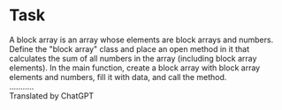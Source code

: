 # Task
A block array is an array whose elements are block arrays and numbers. Define the "block array" class and place an open method in it that calculates the sum of all numbers in the array (including block array elements). In the main function, create a block array with block array elements and numbers, fill it with data, and call the method.  
...........  
Translated by ChatGPT  
